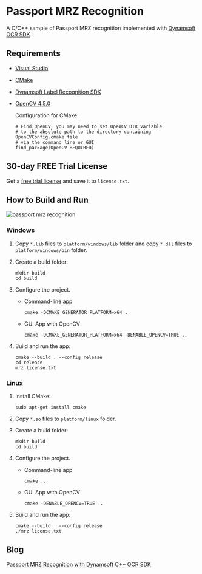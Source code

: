 # Passport MRZ Recognition
A C/C++ sample of Passport MRZ recognition implemented with [Dynamsoft OCR SDK](https://www.dynamsoft.com/label-recognition/overview).

## Requirements
- [Visual Studio](https://www.visualstudio.com/downloads/)
- [CMake](https://cmake.org/download/)
- [Dynamsoft Label Recognition SDK](https://www.dynamsoft.com/label-recognition/downloads)
- [OpenCV 4.5.0](https://opencv.org/releases/)

    Configuration for CMake:

    ```
    # Find OpenCV, you may need to set OpenCV_DIR variable
    # to the absolute path to the directory containing OpenCVConfig.cmake file
    # via the command line or GUI
    find_package(OpenCV REQUIRED)
    ```

## 30-day FREE Trial License
Get a [free trial license](https://www.dynamsoft.com/customer/license/trialLicense?product=dlr) and save it to `license.txt`.

## How to Build and Run

![passport mrz recognition](https://www.dynamsoft.com/blog/wp-content/uploads/2021/06/passport-mrz-recognition.png)

### Windows
1. Copy `*.lib` files to `platform/windows/lib` folder and copy `*.dll` files to `platform/windows/bin` folder.

2. Create a build folder:

    ```
    mkdir build
    cd build
    ```

3. Configure the project.

    - Command-line app

        ```
        cmake -DCMAKE_GENERATOR_PLATFORM=x64 ..
        ```

    - GUI App with OpenCV

        ```
        cmake -DCMAKE_GENERATOR_PLATFORM=x64 -DENABLE_OPENCV=TRUE ..
        ```

4. Build and run the app:

    ```
    cmake --build . --config release
    cd release
    mrz license.txt
    ```

    

### Linux
1. Install CMake:

    ```
    sudo apt-get install cmake
    ```

2. Copy `*.so` files to `platform/linux` folder.
3. Create a build folder:
    
    ```
    mkdir build
    cd build
    ```

4. Configure the project.

    - Command-line app

        ```
        cmake ..
        ```

    - GUI App with OpenCV

        ```
        cmake -DENABLE_OPENCV=TRUE ..
        ```

5. Build and run the app:

    ```
    cmake --build . --config release
    ./mrz license.txt
    ```
    
    
 ## Blog
 [Passport MRZ Recognition with Dynamsoft C++ OCR SDK](https://www.dynamsoft.com/codepool/passport-mrz-recognition-cpp-windows-linux.html)
